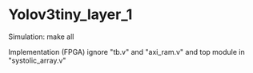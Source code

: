 # Yolov3tiny_layer_1

Simulation: make all



Implementation (FPGA) ignore "tb.v" and "axi_ram.v" and top module in "systolic_array.v"

